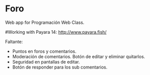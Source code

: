 # Foro
Web app for Programación Web Class.

#Working with Payara 14: http://www.payara.fish/

Faltante:
* Puntos en foros y comentarios.
* Moderación de comentarios. Botón de editar y eliminar quitarlos.
* Seguridad en pantallas de editar.
* Botón de responder para los sub comentarios.
